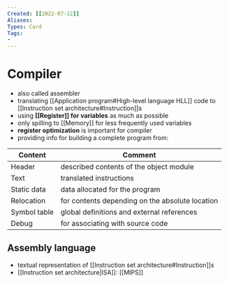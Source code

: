 ```yaml
---
Created: [[2022-07-12]]
Aliases: 
Types: Card
Tags: 
- 
---
```

# Compiler
- also called assembler
- translating [[Application program#High-level language HLL]] code to [[Instruction set architecture#Instruction]]s
- using **[[Register]] for variables** as much as possible
- only spilling to [[Memory]] for less frequently used variables
- **register optimization** is important for compiler
- providing info for building a complete program from:

| Content      | Comment                                         |
| ------------ | ----------------------------------------------- |
| Header       | described contents of the object module         |
| Text         | translated instructions                         |
| Static data  | data allocated for the program                  |
| Relocation   | for contents depending on the absolute location |
| Symbol table | global definitions and external references      |
| Debug        | for associating with source code                |

## Assembly language
- textual representation of [[Instruction set architecture#Instruction]]s
- [[Instruction set architecture|ISA]]: [[MIPS]]